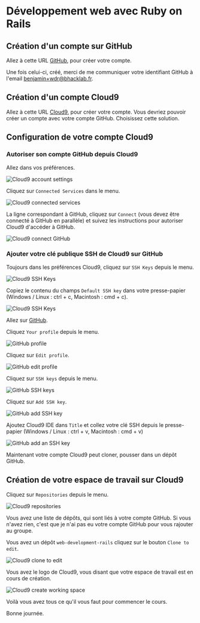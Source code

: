# Développement web avec Ruby on Rails

## Création d'un compte sur GitHub

Allez à cette URL [GitHub][GitHub], pour créer votre compte.

Une fois celui-ci, créé, merci de me communiquer votre identifiant GitHub à l'email benjamin+wdr@bhacklab.fr.

## Création d'un compte Cloud9

Allez à cette URL [Cloud9][Cloud9], pour créer votre compte. Vous devriez pouvoir créer un compte avec votre compte GitHub. Choisissez cette solution.

## Configuration de votre compte Cloud9

### Autoriser son compte GitHub depuis Cloud9

Allez dans vos préférences.

![Cloud9 account settings](images/README/c9/button-account-settings.png)

Cliquez sur `Connected Services` dans le menu.

![Cloud9 connected services](images/README/c9/menu-connected-services.png)

La ligne correspondant à GitHub, cliquez sur `Connect` (vous devez être connecté à GitHub en parallèle) et suivez les instructions pour autoriser Cloud9 d'accéder à GitHub.

![Cloud9 connect GitHub](images/README/c9/button-connect-github.png)

### Ajouter votre clé publique SSH de Cloud9 sur GitHub

Toujours dans les préférences Cloud9, cliquez sur `SSH Keys` depuis le menu.

![Cloud9 SSH Keys](images/README/c9/menu-ssh-keys.png)

Copiez le contenu du champs `Default SSH key` dans votre presse-papier (Windows / Linux : ctrl + c, Macintosh : cmd + c).

![Cloud9 SSH Keys](images/README/c9/input-default-ssh-keys.png)

Allez sur [GitHub][GitHub].

Cliquez `Your profile` depuis le menu.

![GitHub profile](images/README/gh/menu-profile.png)

Cliquez sur `Edit profile`.

![GitHub edit profile](images/README/gh/button-edit-profile.png)

Cliquez sur `SSH keys` depuis le menu.

![GitHub SSH keys](images/README/gh/menu-ssh-keys.png)

Cliquez sur `Add SSH key`.

![GitHub add SSH key](images/README/gh/button-add-ssh-key.png)

Ajoutez Cloud9 IDE dans `Title` et collez votre clé SSH depuis le presse-papier (Windows / Linux : ctrl + v, Macintosh : cmd + v)

![GitHub add an SSH key](images/README/gh/input-add-ssh-key.png)

Maintenant votre compte Cloud9 peut cloner, pousser dans un dépôt GitHub.

## Création de votre espace de travail sur Cloud9

Cliquez sur `Repositories` depuis le menu.

![Cloud9 repositories](images/README/c9/menu-repositories.png)

Vous avez une liste de dépôts, qui sont liés à votre compte GitHub. Si vous n'avez rien, c'est que je n'ai pas eu votre compte GitHub pour vous rajouter au groupe.

Vous avez un dépôt `web-development-rails` cliquez sur le bouton `Clone to edit`.

![Cloud9 clone to edit](images/README/c9/button-clone-to-edit.png)

Vous avez le logo de Cloud9, vous disant que votre espace de travail est en cours de création.

![Cloud9 create working space](images/README/c9/loading-create-workingspace.png)

Voilà vous avez tous ce qu'il vous faut pour commencer le cours.

Bonne journée.

[Cloud9]: https://c9.io
[GitHub]: https://github.com/

